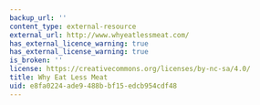 ```yaml
---
backup_url: ''
content_type: external-resource
external_url: http://www.whyeatlessmeat.com/
has_external_licence_warning: true
has_external_license_warning: true
is_broken: ''
license: https://creativecommons.org/licenses/by-nc-sa/4.0/
title: Why Eat Less Meat
uid: e8fa0224-ade9-488b-bf15-edcb954cdf48
---
```

